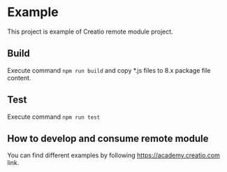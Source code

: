 # Example

This project is example of Creatio remote module project.

## Build

Execute command
`npm run build`
and copy *.js files to 8.x package file content.

## Test

Execute command
`npm run test`

## How to develop and consume remote module

You can find different examples by following https://academy.creatio.com link.
